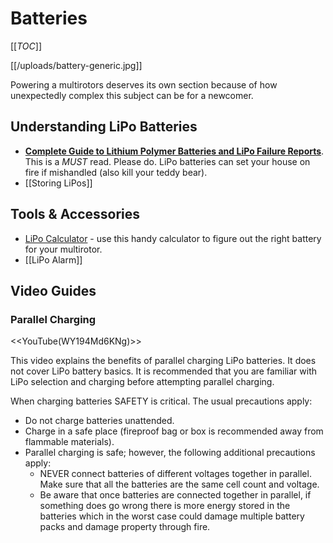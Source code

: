 # Batteries

[[_TOC_]]

[[/uploads/battery-generic.jpg]]

Powering a multirotors deserves its own section because of how unexpectedly complex this subject can be for a newcomer.

## Understanding LiPo Batteries

* **[Complete Guide to Lithium Polymer Batteries and LiPo Failure Reports](http://www.rcgroups.com/forums/showthread.php?t=209187)**. This is a *MUST* read. Please do. LiPo batteries can set your house on fire if mishandled (also kill your teddy bear).
* [[Storing LiPos]]

## Tools & Accessories

* [LiPo Calculator](http://multicopter.forestblue.nl/lipo_need_calculator.html) - use this handy calculator to figure out the right battery for your multirotor.
* [[LiPo Alarm]]

## Video Guides

### Parallel Charging

<<YouTube(WY194Md6KNg)>>

This video explains the benefits of parallel charging LiPo batteries. It does not cover LiPo battery basics. It is recommended that you are familiar with LiPo selection and charging before attempting parallel charging.

When charging batteries SAFETY is critical. The usual precautions apply:

* Do not charge batteries unattended.
* Charge in a safe place (fireproof bag or box is recommended away from flammable materials).
* Parallel charging is safe; however, the following additional precautions apply:
  * NEVER connect batteries of different voltages together in parallel. Make sure that all the batteries are the same cell count and voltage.
  * Be aware that once batteries are connected together in parallel, if something does go wrong there is more energy stored in the batteries which in the worst case could damage multiple battery packs and damage property through fire.
